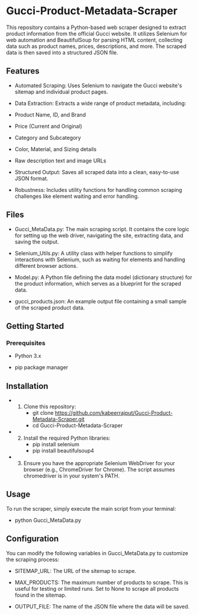 # Gucci-Product-Metadata-Scraper
This repository contains a Python-based web scraper designed to extract product information from the official Gucci website. It utilizes Selenium for web automation and BeautifulSoup for parsing HTML content, collecting data such as product names, prices, descriptions, and more. The scraped data is then saved into a structured JSON file.

## Features
- Automated Scraping: Uses Selenium to navigate the Gucci website's sitemap and individual product pages.

- Data Extraction: Extracts a wide range of product metadata, including:

- Product Name, ID, and Brand

- Price (Current and Original)

- Category and Subcategory

- Color, Material, and Sizing details

- Raw description text and image URLs

- Structured Output: Saves all scraped data into a clean, easy-to-use JSON format.

- Robustness: Includes utility functions for handling common scraping challenges like element waiting and error handling.

## Files
- Gucci_MetaData.py: The main scraping script. It contains the core logic for setting up the web driver, navigating the site, extracting data, and saving the output.

- Selenium_Utils.py: A utility class with helper functions to simplify interactions with Selenium, such as waiting for elements and handling different browser actions.

- Model.py: A Python file defining the data model (dictionary structure) for the product information, which serves as a blueprint for the scraped data.

- gucci_products.json: An example output file containing a small sample of the scraped product data.

## Getting Started
### Prerequisites
- Python 3.x

- pip package manager

## Installation
- 1. Clone this repository:
     - git clone https://github.com/kabeerrajput/Gucci-Product-Metadata-Scraper.git
     - cd Gucci-Product-Metadata-Scraper

- 2. Install the required Python libraries:
     - pip install selenium
     - pip install beautifulsoup4
   

- 3. Ensure you have the appropriate Selenium WebDriver for your browser (e.g., ChromeDriver for Chrome). The script assumes chromedriver is in your system's PATH.
 
## Usage
To run the scraper, simply execute the main script from your terminal:
- python Gucci_MetaData.py

## Configuration
You can modify the following variables in Gucci_MetaData.py to customize the scraping process:

- SITEMAP_URL: The URL of the sitemap to scrape.

- MAX_PRODUCTS: The maximum number of products to scrape. This is useful for testing or limited runs. Set to None to scrape all products found in the sitemap.

- OUTPUT_FILE: The name of the JSON file where the data will be saved.

